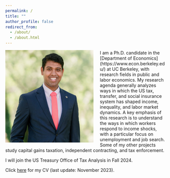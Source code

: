 ```yaml
---
permalink: /
title: ""
author_profile: false
redirect_from: 
  - /about/
  - /about.html
---
```


<img class="img-responsive" style="float: left; margin-right: 20px;" src="/images/sree_2023_0617_far_cropped2.jpg" width="55%">
I am a Ph.D. candidate in the [Department of Economics](https://www.econ.berkeley.edu/) at UC Berkeley, with research fields in public and labor economics. My research agenda generally analyzes ways in which the US tax, transfer, and social insurance system has shaped income, inequality, and labor market dynamics. A key emphasis of this research is to understand the ways in which workers respond to income shocks, with a particular focus on unemployment and job search. Some of my other projects study capital gains taxation, independent contracting, and tax enforcement.

I will join the US Treasury Office of Tax Analysis in Fall 2024. 

Click [here](/files/CV_Kancherla.pdf) for my CV (last update: November 2023). 